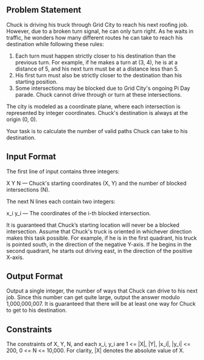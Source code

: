## Problem Statement

Chuck is driving his truck through Grid City to reach his next roofing job. However, due to a broken turn signal, he can only turn right. As he waits in traffic, he wonders how many different routes he can take to reach his destination while following these rules:

1. Each turn must happen strictly closer to his destination than the previous turn. For example, if he makes a turn at (3, 4), he is at a distance of 5, and his next turn must be at a distance less than 5.
2. His first turn must also be strictly closer to the destination than his starting position.
3. Some intersections may be blocked due to Grid City's ongoing Pi Day parade. Chuck cannot drive through or turn at these intersections.

The city is modeled as a coordinate plane, where each intersection is represented by integer coordinates. Chuck's destination is always at the origin (0, 0).

Your task is to calculate the number of valid paths Chuck can take to his destination.


## Input Format

The first line of input contains three integers:

X Y N — Chuck's starting coordinates (X, Y) and the number of blocked intersections (N).

The next N lines each contain two integers:

x_i y_i — The coordinates of the i-th blocked intersection.

It is guaranteed that Chuck’s starting location will never be a blocked intersection. Assume that Chuck's truck is oriented in whichever direction makes this task possible. For example, if he is in the first quadrant, his truck is pointed south, in the direction of the negative Y-axis. If he begins in the second quadrant, he starts out driving east, in the direction of the positive X-axis.

## Output Format

Output a single integer, the number of ways that Chuck can drive to his next job. Since this number can get quite large, output the answer modulo 1,000,000,007. It is guaranteed that there will be at least one way for Chuck to get to his destination.

## Constraints

The constraints of X, Y, N, and each x_i, y_i are 1 <= |X|, |Y|, |x_i|, |y_i| <= 200, 0 <= N <= 10,000. For clarity, |X| denotes the absolute value of X.
